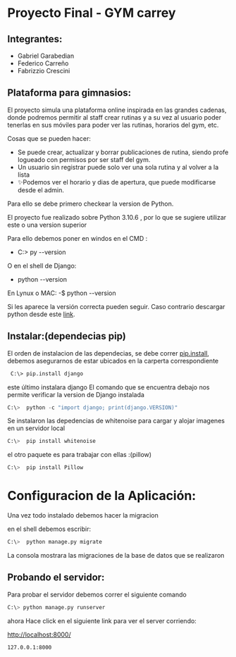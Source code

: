 # Proyecto Final - GYM carrey
## Integrantes:

   - Gabriel Garabedian
   - Federico Carreño
   - Fabrizzio Crescini
 
## Plataforma para gimnasios:
El proyecto simula una plataforma online inspirada en las grandes cadenas, donde podremos permitir al staff crear rutinas y a su vez al usuario poder tenerlas en sus móviles para poder ver las rutinas, horarios del gym, etc.

Cosas que se pueden hacer:

- Se puede crear, actualizar y borrar publicaciones de rutina, siendo profe logueado con permisos por ser staff del gym.
- Un usuario sin registrar puede solo ver una sola rutina y al volver a la lista
- ✨Podemos ver el horario y dias de apertura, que puede modificarse desde el admin.

Para ello se debe primero checkear la version de Python.

El proyecto fue realizado sobre Python 3.10.6 , por lo que se sugiere utilizar este o una version superior

Para ello debemos poner en windos en el CMD :
- C:\> py --version

O en el shell de Django:
- python --version

En Lynux o MAC:
-$ python --version

Si les aparece la versión correcta pueden seguir. Caso contrario descargar python desde este [link](https://www.python.org/downloads/).

## Instalar:(dependecias pip)

El orden de instalacion de las dependecias, se debe correr [pip.install](pip.install), debemos asegurarnos de estar ubicados en la carperta correspondiente

```ps
 C:\> pip.install django
```

este último instalara django
El comando que se encuentra debajo nos permite verificar la version de Django instalada
```Python
C:\>  python -c "import django; print(django.VERSION)"
```
Se instalaron las depedencias de whitenoise para cargar y alojar imagenes en un servidor local
```Python
C:\>  pip install whitenoise
```
el otro paquete es para trabajar con ellas :(pillow)
```Python
C:\>  pip install Pillow
```

# Configuracion de la Aplicación:
Una vez todo instalado debemos hacer la migracion

en el shell debemos escribir:

```Python
C:\>  python manage.py migrate
```
La consola mostrara las migraciones de la base de datos que se realizaron
## Probando el servidor:

Para probar el servidor debemos correr el siguiente comando
```python
C:\> python manage.py runserver
```

ahora Hace click en el siguiente link para ver el server corriendo: 

[http://localhost:8000/](http://localhost:8000/)

 ```sh
127.0.0.1:8000
```





